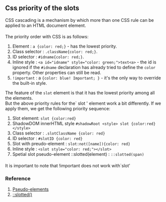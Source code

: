 ## Css priority of the slots
CSS cascading is a mechanism by which more than one CSS rule can be applied to an HTML document element. 
####

The priority order with CSS is as follows:
1. Element : `a {color: red;}` - has the lowest priority.
2. Class selector : `.className{color: red;}`.
3. ID selector : `#idname{color: red;}`.
4. Inline style : `<a id="idname" style="color: green;">text<a>` - the id is ignored if the `#idname` declaration has already tried to define the `color` property. Other properties can still be read.
5. `!important` : a `{color: blue! Important; }` - it's the only way to override the built-in style.

The feature of the `slot` element is that it has the lowest priority among all the elements.<br>
But the above priority rules for the` slot ' element work a bit differently. If we apply them, we get the following priority sequence:
1. Slot element: `slot {color:red}`
2. ShadowDOM innerHTML style `#shadowRoot <style> slot {color:red} </style>`
3. Class selector : `.slotClassName {color: red}`
4. ID selector : `#slotID {color: red}`
5. Slot with preudo-element : `slot:not([name]){color: red}`
6. Inline style : `<slot style="color: red;"></slot>`
7. Spetial slot pseudo-element ::slotted(element) : `::slotted(span)`
####
It is important to note that !important does not work with`slot'
### Reference
1. [Pseudo-elements](https://developer.mozilla.org/en-US/docs/Web/CSS/Pseudo-elements)
2. [::slotted()](https://developer.mozilla.org/en-US/docs/Web/CSS/::slotted)
